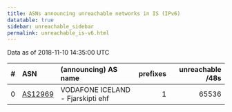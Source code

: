 ```yaml
---
title: ASNs announcing unreachable networks in IS (IPv6)
datatable: true
sidebar: unreachable_sidebar
permalink: unreachable_is-v6.html
---
```


Data as of 2018-11-10 14:35:00 UTC


<div class="datatable-begin"></div>

|   # | ASN                                    | (announcing) AS name              |   prefixes |   unreachable /48s |
|----:|:---------------------------------------|:----------------------------------|-----------:|-------------------:|
|   0 | [AS12969](unreachable_AS12969-v6.html) | VODAFONE ICELAND - Fjarskipti ehf |          1 |              65536 |

<div class="datatable-end"></div>